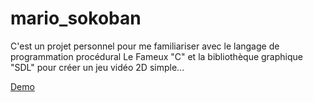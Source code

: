 # mario_sokoban
C'est un projet personnel pour me familiariser avec le langage de programmation procédural Le Fameux "C" et la bibliothèque graphique "SDL" pour créer un jeu vidéo 2D simple... 

[Demo](https://drive.google.com/open?id=1eT6fO_-yMnqtOmwdU07dxJq3yY9iiley)

